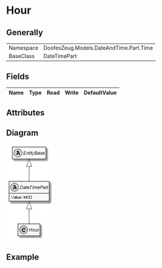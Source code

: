 ﻿# Hour

## Generally

|||
|:-|:-|
|Namespace|DoofesZeug.Models.DateAndTime.Part.Time|
|BaseClass|DateTimePart|

## Fields

|Name|Type|Read|Write|DefaultValue|
|:---|:---|:--:|:---:|:-----------|

## Attributes

## Diagram

![Hour.png](./Hour.png "Hour")

## Example

